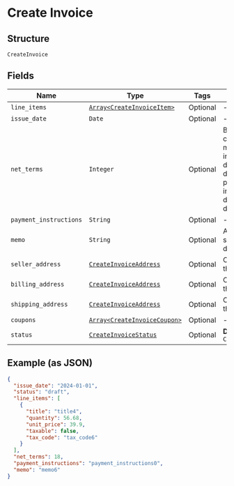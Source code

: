 
# Create Invoice

## Structure

`CreateInvoice`

## Fields

| Name | Type | Tags | Description |
|  --- | --- | --- | --- |
| `line_items` | [`Array<CreateInvoiceItem>`](../../doc/models/create-invoice-item.md) | Optional | - |
| `issue_date` | `Date` | Optional | - |
| `net_terms` | `Integer` | Optional | By default, invoices will be created with a due date matching the date of invoice creation. If a different due date is desired, the net_terms parameter can be sent indicating the number of days in advance the due date should be. |
| `payment_instructions` | `String` | Optional | - |
| `memo` | `String` | Optional | A custom memo can be sent to override the site's default. |
| `seller_address` | [`CreateInvoiceAddress`](../../doc/models/create-invoice-address.md) | Optional | Overrides the defaults for the site |
| `billing_address` | [`CreateInvoiceAddress`](../../doc/models/create-invoice-address.md) | Optional | Overrides the default for the customer |
| `shipping_address` | [`CreateInvoiceAddress`](../../doc/models/create-invoice-address.md) | Optional | Overrides the default for the customer |
| `coupons` | [`Array<CreateInvoiceCoupon>`](../../doc/models/create-invoice-coupon.md) | Optional | - |
| `status` | [`CreateInvoiceStatus`](../../doc/models/create-invoice-status.md) | Optional | **Default**: `CreateInvoiceStatus::OPEN` |

## Example (as JSON)

```json
{
  "issue_date": "2024-01-01",
  "status": "draft",
  "line_items": [
    {
      "title": "title4",
      "quantity": 56.68,
      "unit_price": 39.9,
      "taxable": false,
      "tax_code": "tax_code6"
    }
  ],
  "net_terms": 18,
  "payment_instructions": "payment_instructions0",
  "memo": "memo6"
}
```

